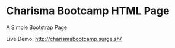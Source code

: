 # Charisma Bootcamp HTML Page
A Simple Bootstrap Page

Live Demo: http://charismabootcamp.surge.sh/
